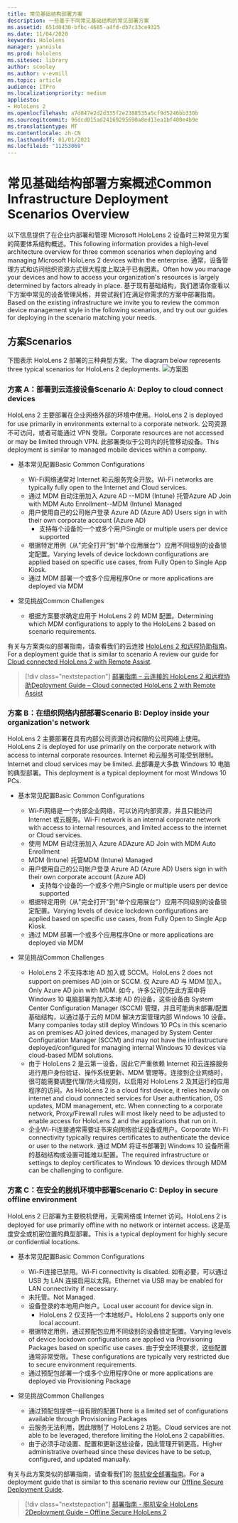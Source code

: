 ```yaml
---
title: 常见基础结构部署方案
description: 一些基于不同常见基础结构的常见部署方案
ms.assetid: 651d0430-bfbc-4685-a4fd-db7c33ce9325
ms.date: 11/04/2020
keywords: Hololens
manager: yannisle
ms.prod: hololens
ms.sitesec: library
author: scooley
ms.author: v-evmill
ms.topic: article
audience: ITPro
ms.localizationpriority: medium
appliesto:
- HoloLens 2
ms.openlocfilehash: a7d847e2d2d335f2e2388535a5cf9d5246bb330b
ms.sourcegitcommit: 96dcd015ad24169295690a8ed13ea1bf480e4b9e
ms.translationtype: MT
ms.contentlocale: zh-CN
ms.lasthandoff: 01/01/2021
ms.locfileid: "11253069"
---
```

# <span data-ttu-id="10960-104">常见基础结构部署方案概述</span><span class="sxs-lookup"><span data-stu-id="10960-104">Common Infrastructure Deployment Scenarios Overview</span></span>

<span data-ttu-id="10960-105">以下信息提供了在企业内部署和管理 Microsoft HoloLens 2 设备时三种常见方案的简要体系结构概述。</span><span class="sxs-lookup"><span data-stu-id="10960-105">This following information provides a high-level architecture overview for three common scenarios when deploying and managing Microsoft HoloLens 2 devices within the enterprise.</span></span> <span data-ttu-id="10960-106">通常，设备管理方式和访问组织资源方式很大程度上取决于已有因素。</span><span class="sxs-lookup"><span data-stu-id="10960-106">Often how you manage your devices and how to access your organization's resources is largely determined by factors already in place.</span></span> <span data-ttu-id="10960-107">基于现有基础结构，我们邀请你查看以下方案中常见的设备管理风格，并尝试我们在满足你需求的方案中部署指南。</span><span class="sxs-lookup"><span data-stu-id="10960-107">Based on the existing infrastructure we invite you to review the common device management style in the following scenarios, and try out our guides for deploying in the scenario matching your needs.</span></span>

## <span data-ttu-id="10960-108">方案</span><span class="sxs-lookup"><span data-stu-id="10960-108">Scenarios</span></span>

<span data-ttu-id="10960-109">下图表示 HoloLens 2 部署的三种典型方案。</span><span class="sxs-lookup"><span data-stu-id="10960-109">The diagram below represents three typical scenarios for HoloLens 2 deployments.</span></span>
![方案图](images/scenarios.jpg)

### <span data-ttu-id="10960-111">方案 A：部署到云连接设备</span><span class="sxs-lookup"><span data-stu-id="10960-111">Scenario A: Deploy to cloud connect devices</span></span>

<span data-ttu-id="10960-112">HoloLens 2 主要部署在企业网络外部的环境中使用。</span><span class="sxs-lookup"><span data-stu-id="10960-112">HoloLens 2 is deployed for use primarily in environments external to a corporate network.</span></span> <span data-ttu-id="10960-113">公司资源不可访问，或者可能通过 VPN 受限。</span><span class="sxs-lookup"><span data-stu-id="10960-113">Corporate resources are not accessed or may be limited through VPN.</span></span> <span data-ttu-id="10960-114">此部署类似于公司内的托管移动设备。</span><span class="sxs-lookup"><span data-stu-id="10960-114">This  deployment is similar to managed mobile devices within a company.</span></span>
 * <span data-ttu-id="10960-115">基本常见配置</span><span class="sxs-lookup"><span data-stu-id="10960-115">Basic Common Configurations</span></span>
   * <span data-ttu-id="10960-116">Wi-Fi网络通常对 Internet 和云服务完全开放。</span><span class="sxs-lookup"><span data-stu-id="10960-116">Wi-Fi networks are typically fully open to the Internet and Cloud services.</span></span>
   * <span data-ttu-id="10960-117">通过 MDM 自动注册加入 Azure AD --MDM (Intune) 托管</span><span class="sxs-lookup"><span data-stu-id="10960-117">Azure AD Join with MDM Auto Enrollment--MDM (Intune) Managed</span></span>
   * <span data-ttu-id="10960-118">用户使用自己的公司帐户登录 Azure AD (Azure AD) </span><span class="sxs-lookup"><span data-stu-id="10960-118">Users sign in with their own corporate account (Azure AD)</span></span>
     * <span data-ttu-id="10960-119">支持每个设备的一个或多个用户</span><span class="sxs-lookup"><span data-stu-id="10960-119">Single or multiple users per device supported</span></span>
   * <span data-ttu-id="10960-120">根据特定用例（从"完全打开"到"单个应用展台"）应用不同级别的设备锁定配置。</span><span class="sxs-lookup"><span data-stu-id="10960-120">Varying levels of device lockdown configurations are applied based on specific use cases, from Fully Open to Single App Kiosk.</span></span>
   * <span data-ttu-id="10960-121">通过 MDM 部署一个或多个应用程序</span><span class="sxs-lookup"><span data-stu-id="10960-121">One or more applications are deployed via MDM</span></span>

* <span data-ttu-id="10960-122">常见挑战</span><span class="sxs-lookup"><span data-stu-id="10960-122">Common Challenges</span></span>
   * <span data-ttu-id="10960-123">根据方案要求确定应用于 HoloLens 2 的 MDM 配置。</span><span class="sxs-lookup"><span data-stu-id="10960-123">Determining which MDM configurations to apply to the HoloLens 2 based on scenario requirements.</span></span>

<span data-ttu-id="10960-124">有关与方案类似的部署指南，请查看我们的云连接 [HoloLens 2 和远程协助指南](hololens2-cloud-connected-overview.md)。</span><span class="sxs-lookup"><span data-stu-id="10960-124">For a deployment guide that is similar to scenario A review our guide for [Cloud connected HoloLens 2 with Remote Assist](hololens2-cloud-connected-overview.md).</span></span>

> [!div class="nextstepaction"]
> [<span data-ttu-id="10960-125">部署指南 – 云连接的 HoloLens 2 和远程协助</span><span class="sxs-lookup"><span data-stu-id="10960-125">Deployment Guide – Cloud connected HoloLens 2 with Remote Assist</span></span>](hololens2-cloud-connected-overview.md)

### <span data-ttu-id="10960-126">方案 B：在组织网络内部部署</span><span class="sxs-lookup"><span data-stu-id="10960-126">Scenario B: Deploy inside your organization's network</span></span>

<span data-ttu-id="10960-127">HoloLens 2 主要部署在具有内部公司资源访问权限的公司网络上使用。</span><span class="sxs-lookup"><span data-stu-id="10960-127">HoloLens 2 is deployed for use primarily on the corporate network with access to internal corporate resources.</span></span> <span data-ttu-id="10960-128">Internet 和云服务可能受到限制。</span><span class="sxs-lookup"><span data-stu-id="10960-128">Internet and cloud services may be limited.</span></span> <span data-ttu-id="10960-129">此部署是大多数 Windows 10 电脑的典型部署。</span><span class="sxs-lookup"><span data-stu-id="10960-129">This deployment is a typical deployment for most Windows 10 PCs.</span></span>

 * <span data-ttu-id="10960-130">基本常见配置</span><span class="sxs-lookup"><span data-stu-id="10960-130">Basic Common Configurations</span></span>
   * <span data-ttu-id="10960-131">Wi-Fi网络是一个内部企业网络，可以访问内部资源，并且只能访问 Internet 或云服务。</span><span class="sxs-lookup"><span data-stu-id="10960-131">Wi-Fi network is an internal corporate network with access to internal resources, and limited access to the internet or Cloud services.</span></span>
   * <span data-ttu-id="10960-132">使用 MDM 自动注册加入 Azure AD</span><span class="sxs-lookup"><span data-stu-id="10960-132">Azure AD Join with MDM Auto Enrollment</span></span>
   * <span data-ttu-id="10960-133">MDM (Intune) 托管</span><span class="sxs-lookup"><span data-stu-id="10960-133">MDM (Intune) Managed</span></span>
   * <span data-ttu-id="10960-134">用户使用自己的公司帐户登录 Azure AD (Azure AD) </span><span class="sxs-lookup"><span data-stu-id="10960-134">Users sign in with their own corporate account (Azure AD)</span></span>
     * <span data-ttu-id="10960-135">支持每个设备的一个或多个用户</span><span class="sxs-lookup"><span data-stu-id="10960-135">Single or multiple users per device supported</span></span>
   * <span data-ttu-id="10960-136">根据特定用例（从"完全打开"到"单个应用展台"）应用不同级别的设备锁定配置。</span><span class="sxs-lookup"><span data-stu-id="10960-136">Varying levels of device lockdown configurations are applied based on specific use cases, from Fully Open to Single App Kiosk.</span></span>
   * <span data-ttu-id="10960-137">通过 MDM 部署一个或多个应用程序</span><span class="sxs-lookup"><span data-stu-id="10960-137">One or more applications are deployed via MDM</span></span>

 * <span data-ttu-id="10960-138">常见挑战</span><span class="sxs-lookup"><span data-stu-id="10960-138">Common Challenges</span></span>
   * <span data-ttu-id="10960-139">HoloLens 2 不支持本地 AD 加入或 SCCM。</span><span class="sxs-lookup"><span data-stu-id="10960-139">HoloLens 2 does not support on premises AD join or SCCM.</span></span> <span data-ttu-id="10960-140">仅 Azure AD 与 MDM 加入。</span><span class="sxs-lookup"><span data-stu-id="10960-140">Only Azure AD join with MDM.</span></span> <span data-ttu-id="10960-141">如今，许多公司仍在此方案中将 Windows 10 电脑部署为加入本地 AD 的设备，这些设备由 System Center Configuration Manager (SCCM) 管理，并且可能尚未部署/配置基础结构，以通过基于云的 MDM 解决方案管理内部 Windows 10 设备。</span><span class="sxs-lookup"><span data-stu-id="10960-141">Many companies today still deploy Windows 10 PCs in this scenario as on premises AD joined devices, managed by System Center Configuration Manager (SCCM) and may not have the infrastructure deployed/configured for managing internal Windows 10 devices via cloud-based MDM solutions.</span></span>
   * <span data-ttu-id="10960-142">由于 HoloLens 2 是云第一设备，因此它严重依赖 Internet 和云连接服务进行用户身份验证、操作系统更新、MDM 管理等。连接到企业网络时，很可能需要调整代理/防火墙规则，以启用对 HoloLens 2 及其运行的应用程序的访问。</span><span class="sxs-lookup"><span data-stu-id="10960-142">As HoloLens 2 is a cloud first device, it relies heavily on internet and cloud connected services for User authentication, OS updates, MDM management, etc. When connecting to a corporate network, Proxy/Firewall rules will most likely need to be adjusted to enable access for HoloLens 2 and the applications that run on it.</span></span>
   * <span data-ttu-id="10960-143">企业Wi-Fi连接通常需要证书来向网络验证设备或用户。</span><span class="sxs-lookup"><span data-stu-id="10960-143">Corporate Wi-Fi connectivity typically requires certificates to authenticate the device or user to the network.</span></span> <span data-ttu-id="10960-144">通过 MDM 将证书部署到 Windows 10 设备所需的基础结构或设置可能难以配置。</span><span class="sxs-lookup"><span data-stu-id="10960-144">The required infrastructure or settings to deploy certificates to Windows 10 devices through MDM can be challenging to configure.</span></span>

### <span data-ttu-id="10960-145">方案 C：在安全的脱机环境中部署</span><span class="sxs-lookup"><span data-stu-id="10960-145">Scenario C: Deploy in secure offline environment</span></span>

<span data-ttu-id="10960-146">HoloLens 2 已部署为主要脱机使用，无需网络或 Internet 访问。</span><span class="sxs-lookup"><span data-stu-id="10960-146">HoloLens 2 is deployed for use primarily offline with no network or internet access.</span></span> <span data-ttu-id="10960-147">这是高度安全或机密位置的典型部署。</span><span class="sxs-lookup"><span data-stu-id="10960-147">This is a typical deployment for highly secure or confidential locations.</span></span>
 * <span data-ttu-id="10960-148">基本常见配置</span><span class="sxs-lookup"><span data-stu-id="10960-148">Basic Common Configurations</span></span>
   * <span data-ttu-id="10960-149">Wi-Fi连接已禁用。</span><span class="sxs-lookup"><span data-stu-id="10960-149">Wi-Fi connectivity is disabled.</span></span> <span data-ttu-id="10960-150">如有必要，可以通过 USB 为 LAN 连接启用以太网。</span><span class="sxs-lookup"><span data-stu-id="10960-150">Ethernet via USB may be enabled for LAN connectivity if necessary.</span></span>
   * <span data-ttu-id="10960-151">未托管。</span><span class="sxs-lookup"><span data-stu-id="10960-151">Not Managed.</span></span>
   * <span data-ttu-id="10960-152">设备登录的本地用户帐户。</span><span class="sxs-lookup"><span data-stu-id="10960-152">Local user account for device sign in.</span></span>
     * <span data-ttu-id="10960-153">HoloLens 2 仅支持一个本地帐户。</span><span class="sxs-lookup"><span data-stu-id="10960-153">HoloLens 2 supports only one local account.</span></span>
   * <span data-ttu-id="10960-154">根据特定用例，通过预配包应用不同级别的设备锁定配置。</span><span class="sxs-lookup"><span data-stu-id="10960-154">Varying levels of device lockdown configurations are applied via Provisioning Packages based on specific use cases.</span></span> <span data-ttu-id="10960-155">由于安全环境要求，这些配置通常非常受限。</span><span class="sxs-lookup"><span data-stu-id="10960-155">These configurations are typically very restricted due to secure environment requirements.</span></span>
   * <span data-ttu-id="10960-156">通过预配包部署一个或多个应用程序</span><span class="sxs-lookup"><span data-stu-id="10960-156">One or more applications are deployed via Provisioning Package</span></span>

 * <span data-ttu-id="10960-157">常见挑战</span><span class="sxs-lookup"><span data-stu-id="10960-157">Common Challenges</span></span>
   * <span data-ttu-id="10960-158">通过预配包提供一组有限的配置</span><span class="sxs-lookup"><span data-stu-id="10960-158">There is a limited set of configurations available through Provisioning Packages</span></span>
   * <span data-ttu-id="10960-159">云服务无法利用，因此限制了 HoloLens 2 功能。</span><span class="sxs-lookup"><span data-stu-id="10960-159">Cloud services are not able to be leveraged, therefore limiting the HoloLens 2 capabilities.</span></span>
   * <span data-ttu-id="10960-160">由于必须手动设置、配置和更新这些设备，因此管理开销更高。</span><span class="sxs-lookup"><span data-stu-id="10960-160">Higher administrative overhead since these devices have to be setup, configured, and updated manually.</span></span>

<span data-ttu-id="10960-161">有关与此方案类似的部署指南，请查看我们的 [脱机安全部署指南](hololens-common-scenarios-offline-secure.md)。</span><span class="sxs-lookup"><span data-stu-id="10960-161">For a deployment guide that is similar to this scenario review our [Offline Secure Deployment Guide](hololens-common-scenarios-offline-secure.md).</span></span>

> [!div class="nextstepaction"]
> [<span data-ttu-id="10960-162">部署指南 - 脱机安全 HoloLens 2</span><span class="sxs-lookup"><span data-stu-id="10960-162">Deployment Guide – Offline Secure HoloLens 2</span></span>](hololens-common-scenarios-offline-secure.md)

